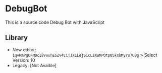 # DebugBot
This is a source code Debug Bot with JavaScript
## Library

- New editor: <code>1qvRmPgUFMDcZ8vuuhESZv4CCTIXLLejS1cLiKuMPQtp05ksbMyrs7U8g</code> > Select Version: 10
- Legacy: [Not Avaible]
